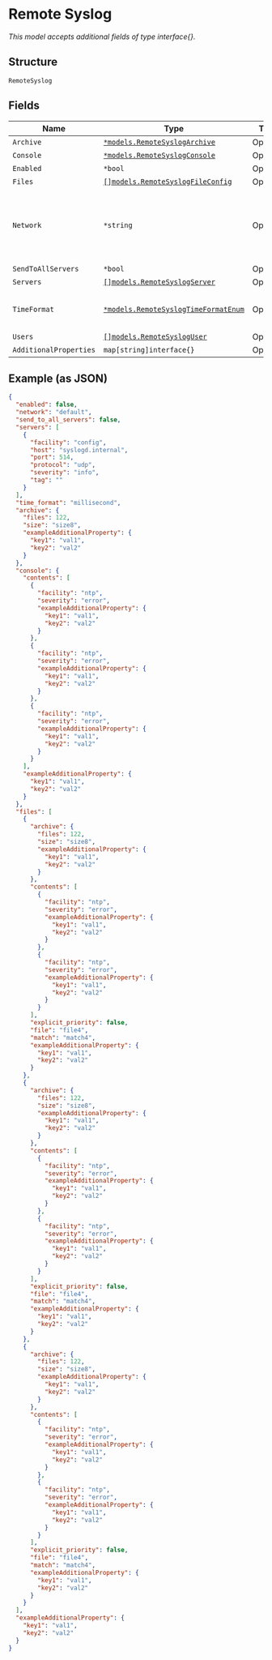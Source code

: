 
# Remote Syslog

*This model accepts additional fields of type interface{}.*

## Structure

`RemoteSyslog`

## Fields

| Name | Type | Tags | Description |
|  --- | --- | --- | --- |
| `Archive` | [`*models.RemoteSyslogArchive`](../../doc/models/remote-syslog-archive.md) | Optional | - |
| `Console` | [`*models.RemoteSyslogConsole`](../../doc/models/remote-syslog-console.md) | Optional | - |
| `Enabled` | `*bool` | Optional | **Default**: `false` |
| `Files` | [`[]models.RemoteSyslogFileConfig`](../../doc/models/remote-syslog-file-config.md) | Optional | - |
| `Network` | `*string` | Optional | If source_address is configured, will use the vlan firstly otherwise use source_ip |
| `SendToAllServers` | `*bool` | Optional | **Default**: `false` |
| `Servers` | [`[]models.RemoteSyslogServer`](../../doc/models/remote-syslog-server.md) | Optional | - |
| `TimeFormat` | [`*models.RemoteSyslogTimeFormatEnum`](../../doc/models/remote-syslog-time-format-enum.md) | Optional | enum: `millisecond`, `year`, `year millisecond` |
| `Users` | [`[]models.RemoteSyslogUser`](../../doc/models/remote-syslog-user.md) | Optional | - |
| `AdditionalProperties` | `map[string]interface{}` | Optional | - |

## Example (as JSON)

```json
{
  "enabled": false,
  "network": "default",
  "send_to_all_servers": false,
  "servers": [
    {
      "facility": "config",
      "host": "syslogd.internal",
      "port": 514,
      "protocol": "udp",
      "severity": "info",
      "tag": ""
    }
  ],
  "time_format": "millisecond",
  "archive": {
    "files": 122,
    "size": "size8",
    "exampleAdditionalProperty": {
      "key1": "val1",
      "key2": "val2"
    }
  },
  "console": {
    "contents": [
      {
        "facility": "ntp",
        "severity": "error",
        "exampleAdditionalProperty": {
          "key1": "val1",
          "key2": "val2"
        }
      },
      {
        "facility": "ntp",
        "severity": "error",
        "exampleAdditionalProperty": {
          "key1": "val1",
          "key2": "val2"
        }
      },
      {
        "facility": "ntp",
        "severity": "error",
        "exampleAdditionalProperty": {
          "key1": "val1",
          "key2": "val2"
        }
      }
    ],
    "exampleAdditionalProperty": {
      "key1": "val1",
      "key2": "val2"
    }
  },
  "files": [
    {
      "archive": {
        "files": 122,
        "size": "size8",
        "exampleAdditionalProperty": {
          "key1": "val1",
          "key2": "val2"
        }
      },
      "contents": [
        {
          "facility": "ntp",
          "severity": "error",
          "exampleAdditionalProperty": {
            "key1": "val1",
            "key2": "val2"
          }
        },
        {
          "facility": "ntp",
          "severity": "error",
          "exampleAdditionalProperty": {
            "key1": "val1",
            "key2": "val2"
          }
        }
      ],
      "explicit_priority": false,
      "file": "file4",
      "match": "match4",
      "exampleAdditionalProperty": {
        "key1": "val1",
        "key2": "val2"
      }
    },
    {
      "archive": {
        "files": 122,
        "size": "size8",
        "exampleAdditionalProperty": {
          "key1": "val1",
          "key2": "val2"
        }
      },
      "contents": [
        {
          "facility": "ntp",
          "severity": "error",
          "exampleAdditionalProperty": {
            "key1": "val1",
            "key2": "val2"
          }
        },
        {
          "facility": "ntp",
          "severity": "error",
          "exampleAdditionalProperty": {
            "key1": "val1",
            "key2": "val2"
          }
        }
      ],
      "explicit_priority": false,
      "file": "file4",
      "match": "match4",
      "exampleAdditionalProperty": {
        "key1": "val1",
        "key2": "val2"
      }
    },
    {
      "archive": {
        "files": 122,
        "size": "size8",
        "exampleAdditionalProperty": {
          "key1": "val1",
          "key2": "val2"
        }
      },
      "contents": [
        {
          "facility": "ntp",
          "severity": "error",
          "exampleAdditionalProperty": {
            "key1": "val1",
            "key2": "val2"
          }
        },
        {
          "facility": "ntp",
          "severity": "error",
          "exampleAdditionalProperty": {
            "key1": "val1",
            "key2": "val2"
          }
        }
      ],
      "explicit_priority": false,
      "file": "file4",
      "match": "match4",
      "exampleAdditionalProperty": {
        "key1": "val1",
        "key2": "val2"
      }
    }
  ],
  "exampleAdditionalProperty": {
    "key1": "val1",
    "key2": "val2"
  }
}
```

